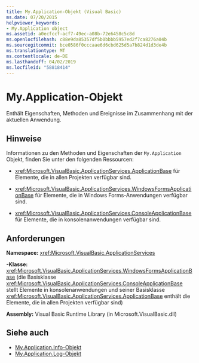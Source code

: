 ```yaml
---
title: My.Application-Objekt (Visual Basic)
ms.date: 07/20/2015
helpviewer_keywords:
- My.Application object
ms.assetid: a0ecfccf-acf7-49ec-a08b-72e6458c5c8d
ms.openlocfilehash: c88e9da85357df5b0bbbb5957ed2f7ca8276a04b
ms.sourcegitcommit: bce0586f0cccaae6d6cbd625d5a7b824d1d3de4b
ms.translationtype: MT
ms.contentlocale: de-DE
ms.lasthandoff: 04/02/2019
ms.locfileid: "58818414"
---
```

# <a name="myapplication-object"></a>My.Application-Objekt
Enthält Eigenschaften, Methoden und Ereignisse im Zusammenhang mit der aktuellen Anwendung.  
  
## <a name="remarks"></a>Hinweise  
 Informationen zu den Methoden und Eigenschaften der `My.Application` Objekt, finden Sie unter den folgenden Ressourcen:  
  
-   <xref:Microsoft.VisualBasic.ApplicationServices.ApplicationBase> für Elemente, die in allen Projekten verfügbar sind.  
  
-   <xref:Microsoft.VisualBasic.ApplicationServices.WindowsFormsApplicationBase> für Elemente, die in Windows Forms-Anwendungen verfügbar sind.  
  
-   <xref:Microsoft.VisualBasic.ApplicationServices.ConsoleApplicationBase> für Elemente, die in konsolenanwendungen verfügbar sind.  
  
## <a name="requirements"></a>Anforderungen  
 **Namespace:** <xref:Microsoft.VisualBasic.ApplicationServices>  
  
 **-Klasse:** <xref:Microsoft.VisualBasic.ApplicationServices.WindowsFormsApplicationBase> (die Basisklasse <xref:Microsoft.VisualBasic.ApplicationServices.ConsoleApplicationBase> stellt Elemente in konsolenanwendungen und seiner Basisklasse <xref:Microsoft.VisualBasic.ApplicationServices.ApplicationBase> enthält die Elemente, die in allen Projekten verfügbar sind)  
  
 **Assembly:** Visual Basic Runtime Library (in Microsoft.VisualBasic.dll)  
  
## <a name="see-also"></a>Siehe auch

- [My.Application.Info-Objekt](../../../visual-basic/language-reference/objects/my-application-info-object.md)
- [My.Application.Log-Objekt](../../../visual-basic/language-reference/objects/my-application-log-object.md)
